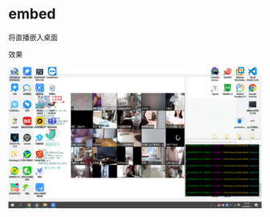 # embed
将直播嵌入桌面



效果

![demonstrate](https://github.com/louzhu123/embed/raw/master/image/demonstrate.png)
